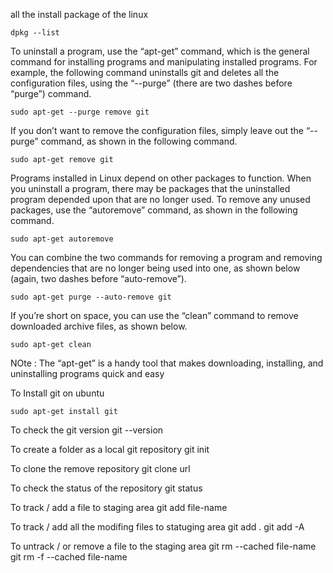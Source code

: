 all the install package of the linux 
 	
	dpkg --list 



To uninstall a program, use the “apt-get” command, which is the general command for installing programs and manipulating installed programs. For example, the following command uninstalls git and deletes all the configuration files, using the “--purge” (there are two dashes before “purge”) command.

	sudo apt-get --purge remove git

If you don’t want to remove the configuration files, simply leave out the “--purge” command, as shown in the following command.
	
	sudo apt-get remove git

Programs installed in Linux depend on other packages to function. When you uninstall a program, there may be packages that the uninstalled program depended upon that are no longer used. To remove any unused packages, use the “autoremove” command, as shown in the following command.

	sudo apt-get autoremove 

You can combine the two commands for removing a program and removing dependencies that are no longer being used into one, as shown below (again, two dashes before “auto-remove”).

	sudo apt-get purge --auto-remove git

If you’re short on space, you can use the “clean” command to remove downloaded archive files, as shown below.

	sudo apt-get clean

NOte :
The “apt-get” is a handy tool that makes downloading, installing, and uninstalling programs quick and easy



To Install git on ubuntu 

	sudo apt-get install git

To check the git version
	git --version

To create a folder as a local git repository 
	git init 

To clone the remove repository 
    git clone url 

To check the status of the repository 
    git status

To track / add a file to staging area 
    git add file-name

To track / add all the modifing files to statuging area 
    git add . 
    git add -A
    
To untrack / or remove a file to the staging area 
    git rm --cached file-name  
    git rm -f --cached file-name











